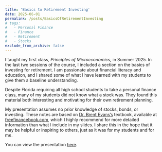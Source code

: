 ```yaml
---
title: 'Basics to Retirement Investing'
date: 2025-06-01
permalink: /posts/BasicsOfRetirementInvesting
# tags:
#   - Personal Finance
#   - Finance
#   - Retirement
#   - Stocks
exclude_from_archive: false
---
```


I taught my first class, *Principles of Microeconomics*, in Summer 2025. In the last two sessions of the course, I included a section on the basics of investing for retirement. I am passionate about financial literacy and education, and I shared some of what I have learned with my students to give them a baseline understanding.

Despite Florida requiring all high school students to take a personal finance class, many of my students did not know what a stock was. They found this material both interesting and motivating for their own retirement planning.

My presentation assumes no prior knowledge of stocks, bonds, or investing. These notes are based on <a href="https://www.freefinancebook.com/more-stuff/about-the-author" target="_blank">Dr. Brent Evans’s</a> textbook, available at <a href="https://www.freefinancebook.com/home">freefinancebook.com</a>, which I highly recommend for more detailed information than what I include in my slides. I share this in the hope that it may be helpful or inspiring to others, just as it was for my students and for me.

You can view the presentation <a href="/teaching/BasicsOfRetirementInvesting.pdf">here</a>.
